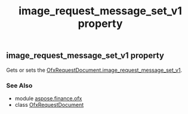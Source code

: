 ﻿---
title: image_request_message_set_v1 property
second_title: Aspose.Finance for Python via .NET API References
description: 
type: docs
weight: 80
url: /python-net/aspose.finance.ofx/ofxrequestdocument/image_request_message_set_v1/
is_root: false
---

## image_request_message_set_v1 property


Gets or sets the [OfxRequestDocument.image_request_message_set_v1](/finance/python-net/aspose.finance.ofx/ofxrequestdocument#image_request_message_set_v1).

### See Also
* module [aspose.finance.ofx](../../)
* class [OfxRequestDocument](/finance/python-net/aspose.finance.ofx/ofxrequestdocument)
